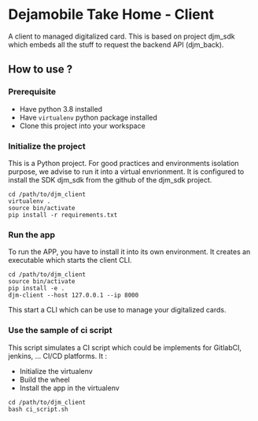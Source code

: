 # Dejamobile Take Home - Client

A client to managed digitalized card. This is based on project djm_sdk which embeds all the stuff to request the backend API (djm_back).


## How to use ?

### Prerequisite 

- Have python 3.8 installed
- Have `virtualenv` python package installed
- Clone this project into your workspace

### Initialize the project

This is a Python project. For good practices and environments isolation purpose, we advise to run it into a virtual envrionment. It is configured to install the SDK djm_sdk from the github of the djm_sdk project.

```lang=bash
cd /path/to/djm_client
virtualenv .
source bin/activate
pip install -r requirements.txt
```

### Run the app

To run the APP, you have to install it into its own environment. It creates an executable which starts the client CLI.

```lang=bash
cd /path/to/djm_client
source bin/activate
pip install -e .
djm-client --host 127.0.0.1 --ip 8000
```

This start a CLI which can be use to manage your digitalized cards.


### Use the sample of ci script

This script simulates a CI script which could be implements for GitlabCI, jenkins, ... CI/CD platforms. It :
- Initialize the virtualenv
- Build the wheel
- Install the app in the virtualenv

```lang=bash
cd /path/to/djm_client
bash ci_script.sh
```
